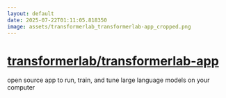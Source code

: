 ```yaml
---
layout: default
date: 2025-07-22T01:11:05.818350
image: assets/transformerlab_transformerlab-app_cropped.png
---
```


# [transformerlab/transformerlab-app](https://github.com/transformerlab/transformerlab-app)

open source app to run, train, and tune large language models on your computer

